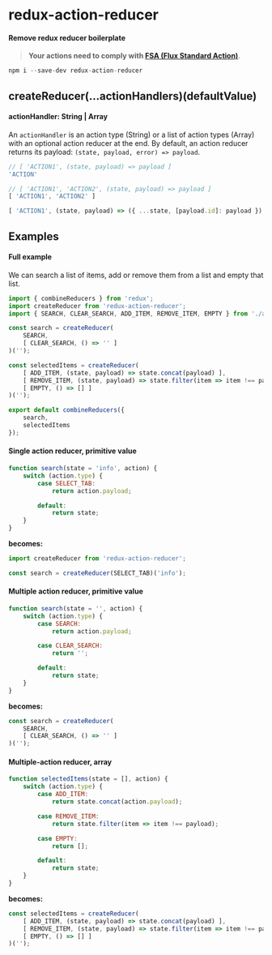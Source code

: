 # redux-action-reducer

#### Remove redux reducer boilerplate

> __Your actions need to comply with [FSA (Flux Standard Action)](https://github.com/acdlite/flux-standard-action)__.

```js
npm i --save-dev redux-action-reducer
```

## createReducer(...actionHandlers)(defaultValue)

#### actionHandler: String | Array

An `actionHandler` is an action type (String) or a list of action types (Array) with an optional action reducer at the end. By default, an action reducer returns its payload: `(state, payload, error) => payload`.

```js
// [ 'ACTION1', (state, payload) => payload ]
'ACTION'

// [ 'ACTION1', 'ACTION2', (state, payload) => payload ]
[ 'ACTION1', 'ACTION2' ]

[ 'ACTION1', (state, payload) => ({ ...state, [payload.id]: payload }) ]
```


## Examples

#### Full example

We can search a list of items, add or remove them from a list and empty that list.

```js
import { combineReducers } from 'redux';
import createReducer from 'redux-action-reducer';
import { SEARCH, CLEAR_SEARCH, ADD_ITEM, REMOVE_ITEM, EMPTY } from './actionTypes';

const search = createReducer(
    SEARCH,
    [ CLEAR_SEARCH, () => '' ]
)('');

const selectedItems = createReducer(
    [ ADD_ITEM, (state, payload) => state.concat(payload) ],
    [ REMOVE_ITEM, (state, payload) => state.filter(item => item !== payload) ],
    [ EMPTY, () => [] ]
)('');

export default combineReducers({
    search,
    selectedItems
});

```

#### Single action reducer, primitive value

```js
function search(state = 'info', action) {
    switch (action.type) {
        case SELECT_TAB:
            return action.payload;

        default:
            return state;
    }
}
```

__becomes:__

```js
import createReducer from 'redux-action-reducer';

const search = createReducer(SELECT_TAB)('info');
```


#### Multiple action reducer, primitive value

```js
function search(state = '', action) {
    switch (action.type) {
        case SEARCH:
            return action.payload;

        case CLEAR_SEARCH:
            return '';

        default:
            return state;
    }
}
```

__becomes:__

```js
const search = createReducer(
    SEARCH,
    [ CLEAR_SEARCH, () => '' ]
)('');
```

#### Multiple-action reducer, array

```js
function selectedItems(state = [], action) {
    switch (action.type) {
        case ADD_ITEM:
            return state.concat(action.payload);

        case REMOVE_ITEM:
            return state.filter(item => item !== payload);

        case EMPTY:
            return [];

        default:
            return state;
    }
}
```

__becomes:__

```js
const selectedItems = createReducer(
    [ ADD_ITEM, (state, payload) => state.concat(payload) ],
    [ REMOVE_ITEM, (state, payload) => state.filter(item => item !== payload) ],
    [ EMPTY, () => [] ]
)('');
```
